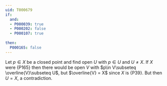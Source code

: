 ```yaml
---
uid: T000679
if:
  and:
  - P000039: true
  - P000202: false
  - P000107: true
  
then:
  P000165: false
---
```


Let $p\in X$ be a closed point and find open $U$ with $p\in U$ and $U\neq X$. If $X$ were {P165} then there would be open $V$ with $p\in V\subseteq \overline{V}\subseteq U$, but $\overline{V} = X$ since $X$ is {P39}. But then $U = X$, a contradiction.